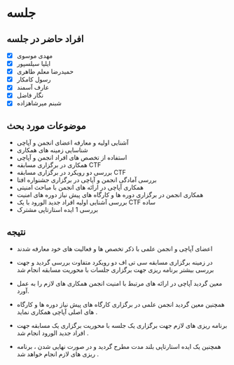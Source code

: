 # جلسه

## افراد حاضر در جلسه

- [x] مهدی موسوی
- [x] ایلیا سیلسپور
- [x] حمیدرضا معلم طاهری
- [x] رسول کامکار
- [x] عارف آسمند
- [x] نگار فاضل
- [x] شبنم میرشاهزاده

## موضوعات مورد بحث

* آشنایی اولیه و معارفه اعضای انجمن و آپاچی
* شناسایی زمینه های همکاری
* استفاده از تخصص های افراد انجمن و آپاچی
* همکاری در برگزاری مسابقه CTF
* بررسی دو رویکرد در برگزاری مسابقه CTF
* بررسی آمادگی انجمن و آپاچی در برگزاری جشنواره افتا
* همکاری آپاچی در ارائه های انجمن با مباحث امنیتی  
* همکاری انجمن در برگزاری دوره ها و کارگاه های پیش نیاز دوره های امنیت  
* بررسی آشنایی اولیه افراد جدید الورود با یک CTF ساده 
* بررسی 1 ایده استارتاپی مشترک 


## نتیجه

* اعضای آپاچی و انجمن علمی با ذکر تخصص ها و فعالیت های خود معارفه شدند 
  
* در زمینه برگزاری مسابقه سی تی اف دو رویکرد متفاوت بررسی گردید و جهت بررسی بیشتر برنامه ریزی جهت برگزاری جلسات با محوریت مسابقه انجام شد 
 
* معین گردید آپاچی در ارائه های مرتبط با امنیت انجمن همکاری های لازم را به عمل آورد.
  
* همچنین معین گردید انجمن علمی در برگزاری کارگاه های پیش نیاز دوره ها و کارگاه های اصلی آپاچی همکاری نماید .
 
* برنامه ریزی های لازم جهت برگزاری یک جلسه با محوریت برگزاری یک مسابقه جهت افراد جدید الورود انجام شد .

* همچنین یک ایده استارتاپی بلند مدت مطرح گردید و در صورت نهایی شدن ، برنامه ریزی های لازم انجام خواهد شد .
  
